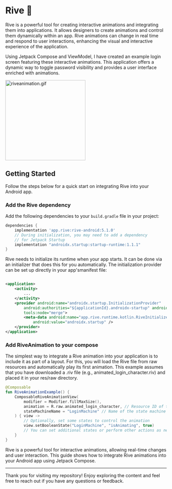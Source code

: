 
# Rive 🚀️

Rive is a powerful tool for creating interactive animations and integrating them into applications.
It allows designers to create animations and control them dynamically within an app. Rive animations
can change in real time and respond to user interactions, enhancing the visual and interactive
experience of the application.

Using Jetpack Compose and ViewModel, I have created an example login screen featuring these
interactive animations. This application offers a dynamic way to toggle password visibility and
provides a user interface enriched with animations.

<img src="screenshots/riveanimation.gif" alt="riveanimation.gif" width="250" >

## Getting Started

Follow the steps below for a quick start on integrating Rive into your Android app.

### Add the Rive dependency

Add the following dependencies to your `build.gradle` file in your project:

```gradle
dependencies {
    implementation 'app.rive:rive-android:5.1.0'
    // During initialization, you may need to add a dependency
    // for Jetpack Startup
    implementation "androidx.startup:startup-runtime:1.1.1"
}
```

Rive needs to initialize its runtime when your app starts. It can be done via an initializer that
does this for you automatically. The initialization provider can be set up directly in your
app'smanifest file:

```xml

<application>
    <activity>
        ...
    </activity>
    <provider android:name="androidx.startup.InitializationProvider"
        android:authorities="${applicationId}.androidx-startup" android:exported="false"
        tools:node="merge">
        <meta-data android:name="app.rive.runtime.kotlin.RiveInitializer"
            android:value="androidx.startup" />
    </provider>
</application>
```

### Add RiveAnimation to your compose

The simplest way to integrate a Rive animation into your application is to include it as part of a
layout. For this, you will load the Rive file from raw resources and automatically play its first
animation. This example assumes that you have downloaded a .riv file (e.g.,
animated_login_character.riv) and placed it in your res/raw directory.

```kotlin
@Composable
fun RiveAnimationExample() {
    ComposableRiveAnimationView(
        modifier = Modifier.fillMaxSize(),
        animation = R.raw.animated_login_character, // Resource ID of the Rive file
        stateMachineName = "LoginMachine" // Name of the state machine
    ) { view ->
        // Optionally, set some states to control the animation
        view.setBooleanState("LoginMachine", "isAnimating", true)
        // You can set additional states or perform other actions as needed
    }
}
```

Rive is a powerful tool for interactive animations, allowing real-time changes and user interaction.
This guide shows how to integrate Rive animations into your Android app using Jetpack Compose.

---

Thank you for visiting my repository! Enjoy exploring the content and feel free to reach out if you
have any questions or feedback.
